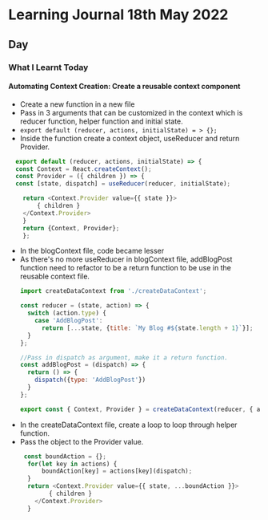 <h1>Learning Journal 18th May 2022</h1>
<h2>Day</h2>
<h3>What I Learnt Today</h3>
<h4>Automating Context Creation: Create a reusable context component</h4>
<ul>
  <li>Create a new function in a new file</li>
  <li>Pass in 3 arguments that can be customized in the context which is reducer function, helper function and initial state.</li>
  <li><code>export default (reducer, actions, initialState) = > {};</code></li>
  <li>Inside the function create a context object, useReducer and return Provider.</li>
  </ul>
  
  ```javascript
    export default (reducer, actions, initialState) => {
    const Context = React.createContext();
    const Provider = ({ children }) => {
    const [state, dispatch] = useReducer(reducer, initialState);

      return <Context.Provider value={{ state }}>
          { children }
      </Context.Provider>
      }
      return {Context, Provider};
      };
  ```
<ul>
  <li>In the blogContext file, code became lesser</li>
  <li>As there's no more useReducer in blogContext file, addBlogPost function need to refactor to be a return function to be use in the reusable context file.</li>
  
```javascript
import createDataContext from './createDataContext';

const reducer = (state, action) => {
  switch (action.type) {
    case 'AddBlogPost':
      return [...state, {title: `My Blog #${state.length + 1}`}];
  }
};

//Pass in dispatch as argument, make it a return function.
const addBlogPost = (dispatch) => {
  return () => {
    dispatch({type: 'AddBlogPost'})
  }
};

export const { Context, Provider } = createDataContext(reducer, { addBlogPost }, []);
```
</ul>

<ul>
  <li>In the createDataContext file, create a loop to loop through helper function.</li>
  <li>Pass the object to the Provider value.</li>
  
  ```javascript
   const boundAction = {};
    for(let key in actions) {
        boundAction[key] = actions[key](dispatch);
    }
    return <Context.Provider value={{ state, ...boundAction }}>
          { children }
      </Context.Provider>
    }
  ```
  
</ul>
